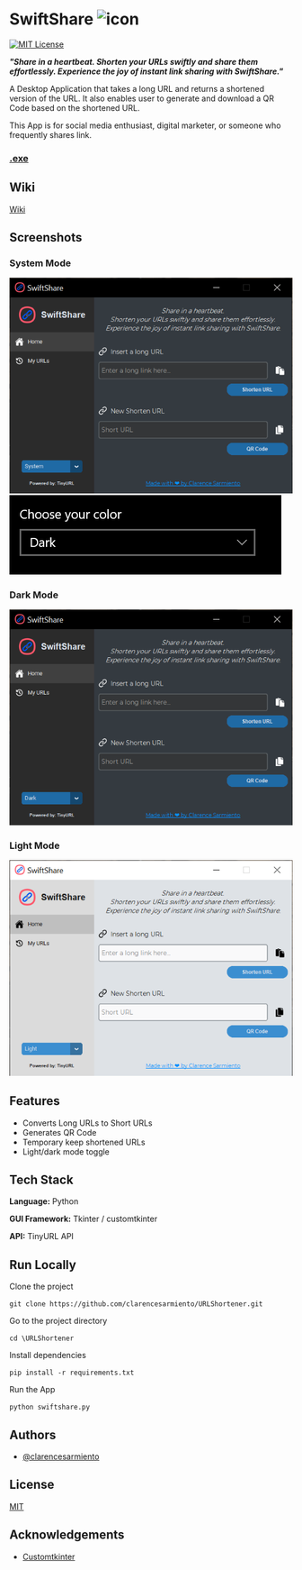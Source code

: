 
# SwiftShare ![icon](https://github.com/clarencesarmiento/URLShortener/blob/3bf480cb6514836178d6ce6e33f7c04e49000611/Assets/url-icon.ico)
[![MIT License](https://img.shields.io/badge/License-MIT-blue.svg)](https://github.com/clarencesarmiento/URLShortener/blob/5b7f0c3bdf0817909e552163ecd93e68e424aa62/LICENSE.md)

***"Share in a heartbeat.
Shorten your URLs swiftly and share them effortlessly. Experience the joy of instant link sharing with SwiftShare."***

A Desktop Application that takes a long URL and returns a shortened version of the URL. It also enables user to generate and download a QR Code based on the shortened URL. 

This App is for social media enthusiast, digital marketer, or someone who frequently shares link.

### [.exe](https://www.mediafire.com/file/ci290fc96f7234i/swiftshare.zip/file)

## Wiki
[Wiki](https://github.com/clarencesarmiento/URLShortener/wiki)

## Screenshots
### System Mode
![System Mode](https://github.com/clarencesarmiento/URLShortener/blob/4bd571d6354361295924f2cfeffc36ab85ef13b9/Images/SwiftShare%20Interface-system.png)
![System Setting](https://github.com/clarencesarmiento/URLShortener/blob/08d7ba5be423205b20355c7ce6a797db17f29aa7/Images/system%20setting.png)

### Dark Mode
![Dark Mode](https://github.com/clarencesarmiento/URLShortener/blob/08d7ba5be423205b20355c7ce6a797db17f29aa7/Images/SwiftShare%20Interface-dark.png)

### Light Mode
![Light Mode](https://github.com/clarencesarmiento/URLShortener/blob/4bd571d6354361295924f2cfeffc36ab85ef13b9/Images/SwiftShare%20Interface-light.png)

## Features
- Converts Long URLs to Short URLs
- Generates QR Code
- Temporary keep shortened URLs
- Light/dark mode toggle

## Tech Stack
**Language:** Python

**GUI Framework:** Tkinter / customtkinter

**API:** TinyURL API

## Run Locally
Clone the project
```
git clone https://github.com/clarencesarmiento/URLShortener.git
```

Go to the project directory
```
cd \URLShortener
```

Install dependencies
```
pip install -r requirements.txt
```

Run the App
```
python swiftshare.py
```

## Authors
- [@clarencesarmiento](https://www.github.com/clarencesarmiento)

## License
[MIT](https://github.com/clarencesarmiento/URLShortener/blob/5b7f0c3bdf0817909e552163ecd93e68e424aa62/LICENSE.md)

## Acknowledgements
 - [Customtkinter](https://github.com/tomschimansky/customtkinter)
